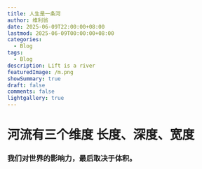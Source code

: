 ```yaml
---
title: 人生是一条河
author: 维利翁
date: 2025-06-09T22:00:00+08:00
lastmod: 2025-06-09T00:00:00+08:00
categories:
  - Blog
tags:
  - Blog
description: Lift is a river
featuredImage: /m.png
showSummary: true
draft: false
comments: false
lightgallery: true
---
```

# 河流有三个维度 长度、深度、宽度

### 我们对世界的影响力，最后取决于体积。
